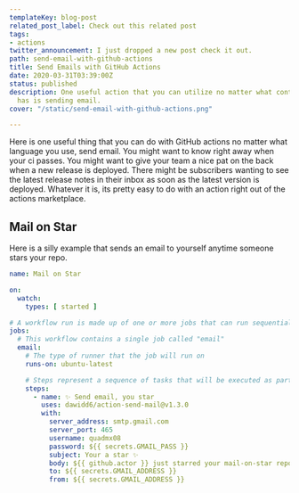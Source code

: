 ```yaml
---
templateKey: blog-post
related_post_label: Check out this related post
tags:
- actions
twitter_announcement: I just dropped a new post check it out.
path: send-email-with-github-actions
title: Send Emails with GitHub Actions
date: 2020-03-31T03:39:00Z
status: published
description: One useful action that you can utilize no matter what content your repo
  has is sending email.
cover: "/static/send-email-with-github-actions.png"

---
```

Here is one useful thing that you can do with GitHub actions no matter what language you use, send email.  You might want to know right away when your ci passes.  You might want to give your team a nice pat on the back when a new release is deployed.  There might be subscribers wanting to see the latest release notes in their inbox as soon as the latest version is deployed.  Whatever it is, its pretty easy to do with an action right out of the actions marketplace.

## Mail on Star

Here is a silly example that sends an email to yourself anytime someone stars your repo.

``` yaml
name: Mail on Star

on:
  watch:
    types: [ started ]

# A workflow run is made up of one or more jobs that can run sequentially or in parallel
jobs:
  # This workflow contains a single job called "email"
  email:
    # The type of runner that the job will run on
    runs-on: ubuntu-latest

    # Steps represent a sequence of tasks that will be executed as part of the job
    steps:
      - name: ✨ Send email, you star
        uses: dawidd6/action-send-mail@v1.3.0
        with:
          server_address: smtp.gmail.com
          server_port: 465
          username: quadmx08
          password: ${{ secrets.GMAIL_PASS }}
          subject: Your a star ✨
          body: ${{ github.actor }} just starred your mail-on-star repo!!! ${{ github.repository }}
          to: ${{ secrets.GMAIL_ADDRESS }}
          from: ${{ secrets.GMAIL_ADDRESS }}
```

